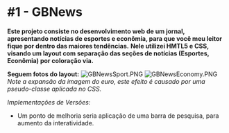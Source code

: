 # #1 - GBNews 
**Este projeto consiste no desenvolvimento web de um jornal, apresentando notícias de esportes e econômia, para que você meu leitor fique por dentro das maiores tendências.**
**Nele utilizei HMTL5 e CSS, visando um layout com separação das seções de notícias (Esportes, Econômia) por coloração via.**
  
**Seguem fotos do layout:**
![GBNewsSport.PNG](https://github.com/user-attachments/assets/094e6103-3fd1-40e7-8b11-f645f8b6e66f)
![GBNewsEconomy.PNG](https://github.com/user-attachments/assets/66221676-d371-4dc0-a486-1eb9efa9e3db)
*Note a expansão da imagem do euro, este efeito é causado por uma pseudo-classe aplicada no CSS.*

*Implementações de Versões:*
  * Um ponto de melhoria seria aplicação de uma barra de pesquisa, para aumento da interatividade.
